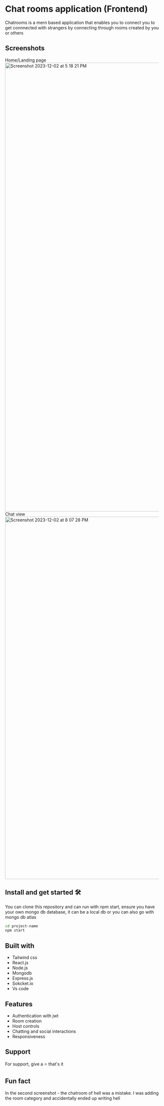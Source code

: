 
# Chat rooms application (Frontend)

Chatrooms is a mern based application that enables you to connect you to get connnected with strangers by connecting through rooms created by you or others

## Screenshots

Home/Landing page
<img width="1470" alt="Screenshot 2023-12-02 at 5 18 21 PM" src="https://github.com/sahil-gpm/chatrooms/assets/142314251/8a7d4e10-5766-4387-b1d1-6d5a4f63ac01">
Chat view
<img width="1187" alt="Screenshot 2023-12-02 at 8 07 28 PM" src="https://github.com/sahil-gpm/chatrooms/assets/142314251/14d85048-eb56-422d-a636-3f0979a88917">


## Install and get started 🛠️

You can clone this repository and can run with npm start, ensure you have your own mongo db database, it can be a local db or you can also go with mongo db atlas 

```bash
cd project-name
npm start
```
## Built with
- Tailwind css 
- React.js
- Node.js
- Mongodb 
- Express.js
- Sokcket.io
- Vs code

## Features

- Authentication with jwt
- Room creation
- Host controls
- Chatting and social interactions 
- Responsiveness


## Support

For support, give a ⭐️ that's it

## Fun fact
In the second screenshot - the chatroom of hell was a mistake. I was adding the room category and accidentally ended up writing hell
